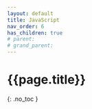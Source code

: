 ```yaml
---
layout: default
title: JavaScript
nav_order: 6
has_children: true
# parent: 
# grand_parent:
---
```


<!-- markdownlint-disable MD022 MD025-->
# {{page.title}}
{: .no_toc }

<!-- markdownlint-enableMD025-->
